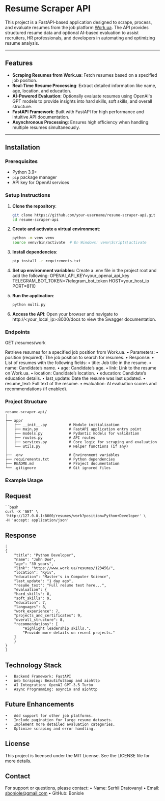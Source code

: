 # Resume Scraper API

This project is a FastAPI-based application designed to scrape, process, and evaluate resumes from the job platform [Work.ua](https://www.work.ua). The API provides structured resume data and optional AI-based evaluation to assist recruiters, HR professionals, and developers in automating and optimizing resume analysis.

---

## Features

- **Scraping Resumes from Work.ua**: Fetch resumes based on a specified job position.
- **Real-Time Resume Processing**: Extract detailed information like name, age, location, and education.
- **AI-Powered Evaluation**: Optionally evaluate resumes using OpenAI's GPT models to provide insights into hard skills, soft skills, and overall structure.
- **FastAPI Framework**: Built with FastAPI for high performance and intuitive API documentation.
- **Asynchronous Processing**: Ensures high efficiency when handling multiple resumes simultaneously.

---

## Installation

### Prerequisites

- Python 3.9+
- `pip` package manager
- API key for OpenAI services

### Setup Instructions

1.  **Clone the repository**:
    ```bash
    git clone https://github.com/your-username/resume-scraper-api.git
    cd resume-scraper-api
    ```

2.  **Create and activate a virtual environment**:
    ```bash
    python -m venv venv
    source venv/bin/activate  # On Windows: venv\Scripts\activate
    ```

3. **Install dependencies**:
    ```bash
    pip install -r requirements.txt
    ```

4.	**Set up environment variables**:
    Create a .env file in the project root and add the following:
    OPENAI_API_KEY=your_openai_api_key
    TELEGRAM_BOT_TOKEN=7telegram_bot_token
    HOST=your_host_ip
    PORT=8110

5.	**Run the application**:
    ```bash
    python multi.py
    ```


6.	**Access the API**:
Open your browser and navigate to http://<your_local_ip>:8000/docs to view the Swagger documentation.

### Endpoints

GET /resumes/work

Retrieve resumes for a specified job position from Work.ua.
	•	Parameters:
	•	position (required): The job position to search for resumes.
	•	Response:
	•	List of resumes with the following fields:
	•	title: Job title in the resume.
	•	name: Candidate’s name.
	•	age: Candidate’s age.
	•	link: Link to the resume on Work.ua.
	•	location: Candidate’s location.
	•	education: Candidate’s education details.
	•	last_update: Date the resume was last updated.
	•	resume_text: Full text of the resume.
	•	evaluation: AI evaluation scores and recommendations (if enabled).

### Project Structure

    resume-scraper-api/
    │
    ├── app/
    │   ├── __init__.py          # Module initialization
    │   ├── main.py              # FastAPI application entry point
    │   ├── models.py            # Pydantic models for validation
    │   ├── routes.py            # API routes
    │   ├── services.py          # Core logic for scraping and evaluation
    │   └── utils.py             # Helper functions (if any)
    │
    ├── .env                     # Environment variables
    ├── requirements.txt         # Python dependencies
    ├── README.md                # Project documentation
    └── .gitignore               # Git ignored files

### Example Usage

## Request
    ``bash 
    curl -X 'GET' \
    'http://127.0.0.1:8000/resumes/work?position=Python+Developer' \
    -H 'accept: application/json'
## Response
    [
    {
        "title": "Python Developer",
        "name": "John Doe",
        "age": "30 years",
        "link": "https://www.work.ua/resumes/123456/",
        "location": "Kyiv",
        "education": "Master's in Computer Science",
        "last_update": "1 day ago",
        "resume_text": "Full resume text here...",
        "evaluation": {
        "hard_skills": 8,
        "soft_skills": 9,
        "education": 7,
        "languages": 8,
        "work_experience": 7,
        "projects_and_certificates": 9,
        "overall_structure": 8,
        "recommendations": [
            "Highlight leadership skills.",
            "Provide more details on recent projects."
        ]
        }
    }
    ]

## Technology Stack
	•	Backend Framework: FastAPI
	•	Web Scraping: BeautifulSoup and aiohttp
	•	AI Integration: OpenAI GPT-3.5 Turbo
	•	Async Programming: asyncio and aiohttp


## Future Enhancements
	•	Add support for other job platforms.
	•	Include pagination for large resume datasets.
	•	Implement more detailed evaluation categories.
	•	Optimize scraping and error handling.

## License

This project is licensed under the MIT License. See the LICENSE file for more details.

## Contact

For support or questions, please contact:
	•	Name: Serhii Dratovanyi
	•	Email: sboniole@gmail.com
	•	GitHub: Boniole